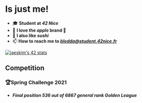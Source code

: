 
# Is just me!

- 🎓 **Student at *42 Nice***
- 🍎 **I love the *apple* brand **
- 🍣 **I also like *sushi***
- 📫 **How to reach me to *bledda@student.42nice.fr***

[![jaeskim's 42 stats](https://badge42.herokuapp.com/api/stats/bledda)](https://github.com/JaeSeoKim/badge42)

## Competition

###  🏆Spring Challenge 2021

 -  ***Final position 536 out of 6867 general rank Golden League***
